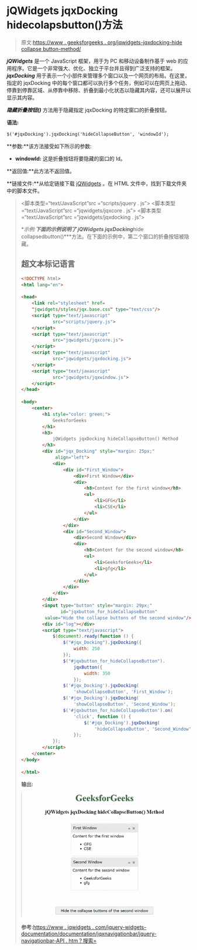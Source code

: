 # jQWidgets jqxDocking hidecolapsbutton()方法

> 原文:[https://www . geeksforgeeks . org/jqwidgets-jqxdocking-hide collapse button-method/](https://www.geeksforgeeks.org/jqwidgets-jqxdocking-hidecollapsebutton-method/)

***jQWidgets*** 是一个 JavaScript 框架，用于为 PC 和移动设备制作基于 web 的应用程序。它是一个非常强大、优化、独立于平台并且得到广泛支持的框架。 ***jqxDocking*** 用于表示一个小部件来管理多个窗口以及一个网页的布局。在这里，指定的 jqxDocking 中的每个窗口都可以执行多个任务，例如可以在网页上拖动、停靠到停靠区域、从停靠中移除、折叠到最小化状态以隐藏其内容，还可以展开以显示其内容。

***隐藏折叠按钮()*** 方法用于隐藏指定 jqxDocking 的特定窗口的折叠按钮。

**语法:**

```html
$('#jqxDocking').jqxDocking('hideCollapseButton', 'windowId');
```

**参数:**该方法接受如下所示的参数:

*   **windowId:** 这是折叠按钮将要隐藏的窗口的 Id。

**返回值:**此方法不返回值。

**链接文件:**从给定链接下载 [jQWidgets](https://www.jqwidgets.com/download/) 。在 HTML 文件中，找到下载文件夹中的脚本文件。

> <link rel="”stylesheet”" href="”jqwidgets/styles/jqx.base.css”" type="”text/css”">
> <脚本类型=“text/JavaScript”src =“scripts/jquery . js”></脚本>
> <脚本类型=“text/JavaScript”src =“jqwidgets/jqxcore . js”></脚本>
> <脚本类型=“text/JavaScript”src =“jqwidgets/jqxdocking . js”></脚本

**示例:**下面的示例说明了 jQWidgets jqxDocking***hide collapsedbutton()***方法。在下面的示例中，第二个窗口的折叠按钮被隐藏。

## 超文本标记语言

```html
<!DOCTYPE html>
<html lang="en">

<head>
    <link rel="stylesheet" href=
    "jqwidgets/styles/jqx.base.css" type="text/css"/>
    <script type="text/javascript" 
            src="scripts/jquery.js">
    </script>
    <script type="text/javascript" 
            src="jqwidgets/jqxcore.js">
    </script>
    <script type="text/javascript" 
            src="jqwidgets/jqxdocking.js">
    </script>
    <script type="text/javascript" 
            src="jqwidgets/jqxwindow.js">
    </script>
</head>

<body>
    <center>
        <h1 style="color: green;">
            GeeksforGeeks
        </h1>
        <h3>
            jQWidgets jqxDocking hideCollapseButton() Method
        </h3>
        <div id="jqx_Docking" style="margin: 25px;" 
             align="left">
            <div>
                <div id="First_Window">
                    <div>First Window</div>
                    <div>
                        <h8>Content for the first window</h8>
                        <ul>
                            <li>GFG</li>
                            <li>CSE</li>
                        </ul>
                    </div>
                </div>
                <div id="Second_Window">
                    <div>Second Window</div>
                    <div>
                        <h8>Content for the second window</h8>
                        <ul>
                            <li>GeeksforGeeks</li>
                            <li>gfg</li>
                        </ul>
                    </div>
                </div>
            </div>
        </div>
        <input type="button" style="margin: 29px;" 
               id="jqxbutton_for_hideCollapseButton"
         value="Hide the collapse buttons of the second window"/>
        <div id="log"></div>
        <script type="text/javascript">
            $(document).ready(function () {
                $("#jqx_Docking").jqxDocking({
                    width: 250
                });
                $("#jqxbutton_for_hideCollapseButton").
                    jqxButton({
                        width: 350
                    });
                $('#jqx_Docking').jqxDocking(
                    'showCollapseButton', 'First_Window');
                $('#jqx_Docking').jqxDocking(
                    'showCollapseButton', 'Second_Window');
                $('#jqxbutton_for_hideCollapseButton').on(
                    'click', function () {
                        $('#jqx_Docking').jqxDocking(
                            'hideCollapseButton', 'Second_Window');
                    });
            });
        </script>
    </center>
</body>

</html>
```

**输出:**

![](img/c36d31932689ba58ebad53573d3bb78c.png)

**参考:**[https://www . jqwidgets . com/jquery-widgets-documentation/documentation/jqxnavigationbar/jquery-navigationbar-API . htm？搜索=](https://www.jqwidgets.com/jquery-widgets-documentation/documentation/jqxdocking/jquery-docking-api.htm?search=)